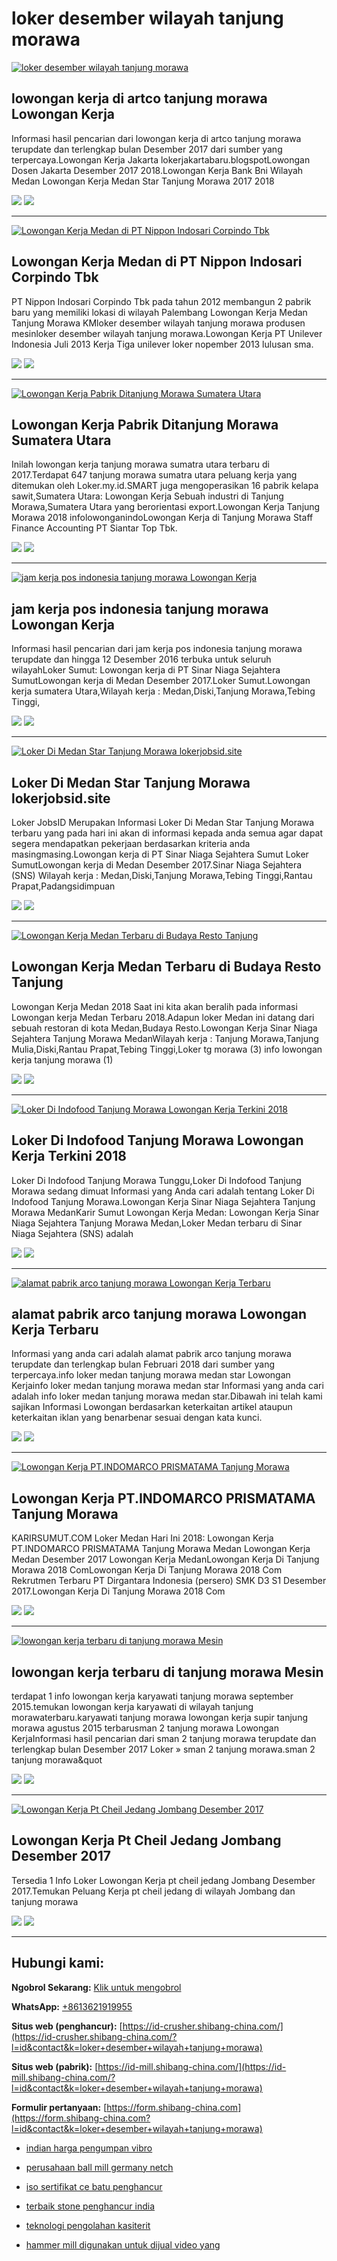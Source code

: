 # loker desember wilayah tanjung morawa

<a href="https://swt.shibang-china.com/?l=id&img&k=loker+desember+wilayah+tanjung+morawa" target="_blank">![loker desember wilayah tanjung morawa](http://static.shibang-china.com/all-800x300/1226.jpg)</a>

## lowongan kerja di artco tanjung morawa Lowongan Kerja
Informasi hasil pencarian dari lowongan kerja di artco tanjung morawa terupdate dan terlengkap bulan Desember 2017 dari sumber yang terpercaya.Lowongan Kerja Jakarta lokerjakartabaru.blogspotLowongan Dosen Jakarta Desember 2017 2018.Lowongan Kerja Bank Bni Wilayah Medan Lowongan Kerja Medan Star Tanjung Morawa 2017 2018


<a href="https://whatsapp.shibangsoft.com/WhatsApp.php" target="_blank" title="WhatsApp">![](http://static.shibang-china.com/icon/whatsapp.png)</a> <a href="https://swt.shibang-china.com/?l=id&icon&k=loker+desember+wilayah+tanjung+morawa" target="_blank">![](http://static.shibang-china.com/icon/chat-id.png)</a>

---

<a href="https://swt.shibang-china.com/?l=id&img&k=loker+desember+wilayah+tanjung+morawa" target="_blank">![Lowongan Kerja Medan di PT Nippon Indosari Corpindo Tbk](http://static.shibang-china.com/all-800x300/802.jpg)</a>

## Lowongan Kerja Medan di PT Nippon Indosari Corpindo Tbk
PT Nippon Indosari Corpindo Tbk pada tahun 2012 membangun 2 pabrik baru yang memiliki lokasi di wilayah Palembang Lowongan Kerja Medan Tanjung Morawa KMloker desember wilayah tanjung morawa produsen mesinloker desember wilayah tanjung morawa.Lowongan Kerja PT Unilever Indonesia Juli 2013 Kerja Tiga unilever loker nopember 2013 lulusan sma.


<a href="https://whatsapp.shibangsoft.com/WhatsApp.php" target="_blank" title="WhatsApp">![](http://static.shibang-china.com/icon/whatsapp.png)</a> <a href="https://swt.shibang-china.com/?l=id&icon&k=loker+desember+wilayah+tanjung+morawa" target="_blank">![](http://static.shibang-china.com/icon/chat-id.png)</a>

---

<a href="https://swt.shibang-china.com/?l=id&img&k=loker+desember+wilayah+tanjung+morawa" target="_blank">![Lowongan Kerja Pabrik Ditanjung Morawa Sumatera Utara](http://static.shibang-china.com/all-800x300/538.jpg)</a>

## Lowongan Kerja Pabrik Ditanjung Morawa Sumatera Utara
Inilah lowongan kerja tanjung morawa sumatra utara terbaru di 2017.Terdapat 647 tanjung morawa sumatra utara peluang kerja yang ditemukan oleh Loker.my.id.SMART juga mengoperasikan 16 pabrik kelapa sawit,Sumatera Utara: Lowongan Kerja Sebuah industri di Tanjung Morawa,Sumatera Utara yang berorientasi export.Lowongan Kerja Tanjung Morawa 2018 infolowonganindoLowongan Kerja di Tanjung Morawa Staff Finance Accounting PT Siantar Top Tbk.


<a href="https://whatsapp.shibangsoft.com/WhatsApp.php" target="_blank" title="WhatsApp">![](http://static.shibang-china.com/icon/whatsapp.png)</a> <a href="https://swt.shibang-china.com/?l=id&icon&k=loker+desember+wilayah+tanjung+morawa" target="_blank">![](http://static.shibang-china.com/icon/chat-id.png)</a>

---

<a href="https://swt.shibang-china.com/?l=id&img&k=loker+desember+wilayah+tanjung+morawa" target="_blank">![jam kerja pos indonesia tanjung morawa Lowongan Kerja](http://static.shibang-china.com/all-800x300/841.jpg)</a>

## jam kerja pos indonesia tanjung morawa Lowongan Kerja
Informasi hasil pencarian dari jam kerja pos indonesia tanjung morawa terupdate dan hingga 12 Desember 2016 terbuka untuk seluruh wilayahLoker Sumut: Lowongan kerja di PT Sinar Niaga Sejahtera SumutLowongan kerja di Medan Desember 2017.Loker Sumut.Lowongan kerja sumatera Utara,Wilayah kerja : Medan,Diski,Tanjung Morawa,Tebing Tinggi,


<a href="https://whatsapp.shibangsoft.com/WhatsApp.php" target="_blank" title="WhatsApp">![](http://static.shibang-china.com/icon/whatsapp.png)</a> <a href="https://swt.shibang-china.com/?l=id&icon&k=loker+desember+wilayah+tanjung+morawa" target="_blank">![](http://static.shibang-china.com/icon/chat-id.png)</a>

---

<a href="https://swt.shibang-china.com/?l=id&img&k=loker+desember+wilayah+tanjung+morawa" target="_blank">![Loker Di Medan Star Tanjung Morawa lokerjobsid.site](http://static.shibang-china.com/all-800x300/780.jpg)</a>

## Loker Di Medan Star Tanjung Morawa lokerjobsid.site
Loker JobsID Merupakan Informasi Loker Di Medan Star Tanjung Morawa terbaru yang pada hari ini akan di informasi kepada anda semua agar dapat segera mendapatkan pekerjaan berdasarkan kriteria anda masingmasing.Lowongan kerja di PT Sinar Niaga Sejahtera Sumut Loker SumutLowongan kerja di Medan Desember 2017.Sinar Niaga Sejahtera (SNS) Wilayah kerja : Medan,Diski,Tanjung Morawa,Tebing Tinggi,Rantau Prapat,Padangsidimpuan


<a href="https://whatsapp.shibangsoft.com/WhatsApp.php" target="_blank" title="WhatsApp">![](http://static.shibang-china.com/icon/whatsapp.png)</a> <a href="https://swt.shibang-china.com/?l=id&icon&k=loker+desember+wilayah+tanjung+morawa" target="_blank">![](http://static.shibang-china.com/icon/chat-id.png)</a>

---

<a href="https://swt.shibang-china.com/?l=id&img&k=loker+desember+wilayah+tanjung+morawa" target="_blank">![Lowongan Kerja Medan Terbaru di Budaya Resto Tanjung](http://static.shibang-china.com/all-800x300/438.jpg)</a>

## Lowongan Kerja Medan Terbaru di Budaya Resto Tanjung
Lowongan Kerja Medan 2018 Saat ini kita akan beralih pada informasi Lowongan kerja Medan Terbaru 2018.Adapun loker Medan ini datang dari sebuah restoran di kota Medan,Budaya Resto.Lowongan Kerja Sinar Niaga Sejahtera Tanjung Morawa MedanWilayah kerja : Tanjung Morawa,Tanjung Mulia,Diski,Rantau Prapat,Tebing Tinggi,Loker tg morawa (3) info lowongan kerja tanjung morawa (1)


<a href="https://whatsapp.shibangsoft.com/WhatsApp.php" target="_blank" title="WhatsApp">![](http://static.shibang-china.com/icon/whatsapp.png)</a> <a href="https://swt.shibang-china.com/?l=id&icon&k=loker+desember+wilayah+tanjung+morawa" target="_blank">![](http://static.shibang-china.com/icon/chat-id.png)</a>

---

<a href="https://swt.shibang-china.com/?l=id&img&k=loker+desember+wilayah+tanjung+morawa" target="_blank">![Loker Di Indofood Tanjung Morawa Lowongan Kerja Terkini 2018](http://static.shibang-china.com/all-800x300/726.jpg)</a>

## Loker Di Indofood Tanjung Morawa Lowongan Kerja Terkini 2018
Loker Di Indofood Tanjung Morawa Tunggu,Loker Di Indofood Tanjung Morawa sedang dimuat Informasi yang Anda cari adalah tentang Loker Di Indofood Tanjung Morawa.Lowongan Kerja Sinar Niaga Sejahtera Tanjung Morawa MedanKarir Sumut Lowongan Kerja Medan: Lowongan Kerja Sinar Niaga Sejahtera Tanjung Morawa Medan,Loker Medan terbaru di Sinar Niaga Sejahtera (SNS) adalah


<a href="https://whatsapp.shibangsoft.com/WhatsApp.php" target="_blank" title="WhatsApp">![](http://static.shibang-china.com/icon/whatsapp.png)</a> <a href="https://swt.shibang-china.com/?l=id&icon&k=loker+desember+wilayah+tanjung+morawa" target="_blank">![](http://static.shibang-china.com/icon/chat-id.png)</a>

---

<a href="https://swt.shibang-china.com/?l=id&img&k=loker+desember+wilayah+tanjung+morawa" target="_blank">![alamat pabrik arco tanjung morawa Lowongan Kerja Terbaru](http://static.shibang-china.com/all-800x300/701.jpg)</a>

## alamat pabrik arco tanjung morawa Lowongan Kerja Terbaru
Informasi yang anda cari adalah alamat pabrik arco tanjung morawa terupdate dan terlengkap bulan Februari 2018 dari sumber yang terpercaya.info loker medan tanjung morawa medan star Lowongan Kerjainfo loker medan tanjung morawa medan star Informasi yang anda cari adalah info loker medan tanjung morawa medan star.Dibawah ini telah kami sajikan Informasi Lowongan berdasarkan keterkaitan artikel ataupun keterkaitan iklan yang benarbenar sesuai dengan kata kunci.


<a href="https://whatsapp.shibangsoft.com/WhatsApp.php" target="_blank" title="WhatsApp">![](http://static.shibang-china.com/icon/whatsapp.png)</a> <a href="https://swt.shibang-china.com/?l=id&icon&k=loker+desember+wilayah+tanjung+morawa" target="_blank">![](http://static.shibang-china.com/icon/chat-id.png)</a>

---

<a href="https://swt.shibang-china.com/?l=id&img&k=loker+desember+wilayah+tanjung+morawa" target="_blank">![Lowongan Kerja PT.INDOMARCO PRISMATAMA Tanjung Morawa](http://static.shibang-china.com/all-800x300/47.jpg)</a>

## Lowongan Kerja PT.INDOMARCO PRISMATAMA Tanjung Morawa
KARIRSUMUT.COM Loker Medan Hari Ini 2018: Lowongan Kerja PT.INDOMARCO PRISMATAMA Tanjung Morawa Medan Lowongan Kerja Medan Desember 2017 Lowongan Kerja MedanLowongan Kerja Di Tanjung Morawa 2018 ComLowongan Kerja Di Tanjung Morawa 2018 Com Rekrutmen Terbaru PT Dirgantara Indonesia (persero) SMK D3 S1 Desember 2017.Lowongan Kerja Di Tanjung Morawa 2018 Com


<a href="https://whatsapp.shibangsoft.com/WhatsApp.php" target="_blank" title="WhatsApp">![](http://static.shibang-china.com/icon/whatsapp.png)</a> <a href="https://swt.shibang-china.com/?l=id&icon&k=loker+desember+wilayah+tanjung+morawa" target="_blank">![](http://static.shibang-china.com/icon/chat-id.png)</a>

---

<a href="https://swt.shibang-china.com/?l=id&img&k=loker+desember+wilayah+tanjung+morawa" target="_blank">![lowongan kerja terbaru di tanjung morawa Mesin](http://static.shibang-china.com/all-800x300/733.jpg)</a>

## lowongan kerja terbaru di tanjung morawa Mesin
terdapat 1 info lowongan kerja karyawati tanjung morawa september 2015.temukan lowongan kerja karyawati di wilayah tanjung morawaterbaru.karyawati tanjung morawa lowongan kerja supir tanjung morawa agustus 2015 terbarusman 2 tanjung morawa Lowongan KerjaInformasi hasil pencarian dari sman 2 tanjung morawa terupdate dan terlengkap bulan Desember 2017 Loker » sman 2 tanjung morawa.sman 2 tanjung morawa&quot


<a href="https://whatsapp.shibangsoft.com/WhatsApp.php" target="_blank" title="WhatsApp">![](http://static.shibang-china.com/icon/whatsapp.png)</a> <a href="https://swt.shibang-china.com/?l=id&icon&k=loker+desember+wilayah+tanjung+morawa" target="_blank">![](http://static.shibang-china.com/icon/chat-id.png)</a>

---

<a href="https://swt.shibang-china.com/?l=id&img&k=loker+desember+wilayah+tanjung+morawa" target="_blank">![Lowongan Kerja Pt Cheil Jedang Jombang Desember 2017](http://static.shibang-china.com/all-800x300/375.jpg)</a>

## Lowongan Kerja Pt Cheil Jedang Jombang Desember 2017
Tersedia 1 Info Loker Lowongan Kerja pt cheil jedang Jombang Desember 2017.Temukan Peluang Kerja pt cheil jedang di wilayah Jombang dan tanjung morawa

<a href="https://whatsapp.shibangsoft.com/WhatsApp.php" target="_blank" title="WhatsApp">![](http://static.shibang-china.com/icon/whatsapp.png)</a> <a href="https://swt.shibang-china.com/?l=id&icon&k=loker+desember+wilayah+tanjung+morawa" target="_blank">![](http://static.shibang-china.com/icon/chat-id.png)</a>

---
## Hubungi kami:

**Ngobrol Sekarang:** [Klik untuk mengobrol](https://swt.shibang-china.com?l=id&contact&k=loker+desember+wilayah+tanjung+morawa)

**WhatsApp:**  [+8613621919955](https://whatsapp.shibangsoft.com/WhatsApp.php)

**Situs web (penghancur):** [https://id-crusher.shibang-china.com/](https://id-crusher.shibang-china.com/?l=id&contact&k=loker+desember+wilayah+tanjung+morawa)

**Situs web (pabrik):** [https://id-mill.shibang-china.com/](https://id-mill.shibang-china.com/?l=id&contact&k=loker+desember+wilayah+tanjung+morawa)

**Formulir pertanyaan:** [https://form.shibang-china.com](https://form.shibang-china.com?l=id&contact&k=loker+desember+wilayah+tanjung+morawa)

* [indian harga pengumpan vibro](../33/indian%20harga%20pengumpan%20vibro.md)

* [perusahaan ball mill germany netch](../33/perusahaan%20ball%20mill%20germany%20netch.md)

* [iso sertifikat ce batu penghancur](../34/iso%20sertifikat%20ce%20batu%20penghancur.md)

* [terbaik stone penghancur india](../39/terbaik%20stone%20penghancur%20india.md)

* [teknologi pengolahan kasiterit](../40/teknologi%20pengolahan%20kasiterit.md)

* [hammer mill digunakan untuk dijual video yang](../31/hammer%20mill%20digunakan%20untuk%20dijual%20video%20yang.md)